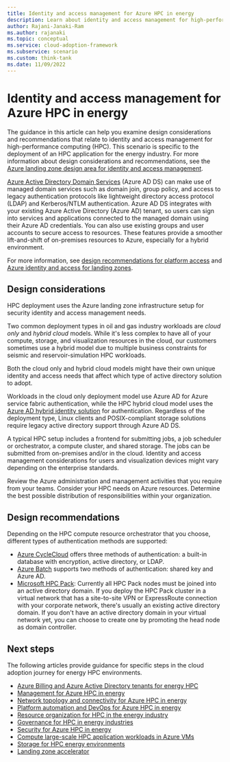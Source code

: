 ```yaml
---
title: Identity and access management for Azure HPC in energy
description: Learn about identity and access management for high-performance computing (HPC) using this energy industry scenario that builds on the Azure landing zone design area.
author: Rajani-Janaki-Ram
ms.author: rajanaki
ms.topic: conceptual
ms.service: cloud-adoption-framework
ms.subservice: scenario
ms.custom: think-tank
ms.date: 11/09/2022
---
```


# Identity and access management for Azure HPC in energy

The guidance in this article can help you examine design considerations and recommendations that relate to identity and access management for high-performance computing (HPC). This scenario is specific to the deployment of an HPC application for the energy industry. For more information about design considerations and recommendations, see the [Azure landing zone design area for identity and access management](../../../ready/landing-zone/design-area/identity-access.md).

[Azure Active Directory Domain Services](/azure/active-directory-domain-services/overview) (Azure AD DS) can make use of managed domain services such as domain join, group policy, and access to legacy authentication protocols like lightweight directory access protocol (LDAP) and Kerberos/NTLM authentication. Azure AD DS integrates with your existing Azure Active Directory (Azure AD) tenant, so users can sign into services and applications connected to the managed domain using their Azure AD credentials. You can also use existing groups and user accounts to secure access to resources. These features provide a smoother lift-and-shift of on-premises resources to Azure, especially for a hybrid environment.

For more information, see [design recommendations for platform access](../../../ready/landing-zone/design-area/identity-access-platform-access.md#design-recommendations-for-platform-access) and [Azure identity and access for landing zones](../../../ready/landing-zone/design-area/identity-access-landing-zones.md).

## Design considerations

HPC deployment uses the Azure landing zone infrastructure setup for security identity and access management needs.

Two common deployment types in oil and gas industry workloads are *cloud only* and *hybrid cloud* models. While it's less complex to have all of your compute, storage, and visualization resources in the cloud, our customers sometimes use a hybrid model due to multiple business constraints for seismic and reservoir-simulation HPC workloads.

Both the cloud only and hybrid cloud models might have their own unique identity and access needs that affect which type of active directory solution to adopt.

Workloads in the cloud only deployment model use Azure AD for Azure service fabric authentication, while the HPC hybrid cloud model uses the [Azure AD hybrid identity solution](/azure/active-directory/hybrid/choose-ad-authn) for authentication. Regardless of the deployment type, Linux clients and POSIX-compliant storage solutions require legacy active directory support through Azure AD DS.

A typical HPC setup includes a frontend for submitting jobs, a job scheduler or orchestrator, a compute cluster, and shared storage. The jobs can be submitted from on-premises and/or in the cloud. Identity and access management considerations for users and visualization devices might vary depending on the enterprise standards.

Review the Azure administration and management activities that you require from your teams. Consider your HPC needs on Azure resources. Determine the best possible distribution of responsibilities within your organization.

## Design recommendations

Depending on the HPC compute resource orchestrator that you choose, different types of authentication methods are supported:

- [Azure CycleCloud](/azure/cyclecloud/overview) offers three methods of authentication: a built-in database with encryption, active directory, or LDAP.
- [Azure Batch](/azure/batch/batch-technical-overview) supports two methods of authentication: shared key and Azure AD.
- [Microsoft HPC Pack](/powershell/high-performance-computing/overview-of-microsoft-hpc-pack): Currently all HPC Pack nodes must be joined into an active directory domain. If you deploy the HPC Pack cluster in a virtual network that has a site-to-site VPN or ExpressRoute connection with your corporate network, there's usually an existing active directory domain. If you don't have an active directory domain in your virtual network yet, you can choose to create one by promoting the head node as domain controller.

## Next steps

The following articles provide guidance for specific steps in the cloud adoption journey for energy HPC environments.

- [Azure Billing and Azure Active Directory tenants for energy HPC](./azure-billing-active-directory-tenant.md)
- [Management for Azure HPC in energy](./management.md)
- [Network topology and connectivity for Azure HPC in energy](./network-topology-connectivity.md)
- [Platform automation and DevOps for Azure HPC in energy](./platform-automation-devops.md)
- [Resource organization for HPC in the energy industry](./resource-organization.md)
- [Governance for HPC in energy industries](./security-governance-compliance.md)
- [Security for Azure HPC in energy](./security.md)
- [Compute large-scale HPC application workloads in Azure VMs](./compute.md)
- [Storage for HPC energy environments](./storage.md)
- [Landing zone accelerator](../azure-hpc-landing-zone-accelerator.md)
